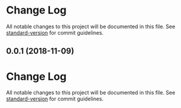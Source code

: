 # Change Log

All notable changes to this project will be documented in this file. See [standard-version](https://github.com/conventional-changelog/standard-version) for commit guidelines.

<a name="0.0.1"></a>
## 0.0.1 (2018-11-09)



# Change Log

All notable changes to this project will be documented in this file. See [standard-version](https://github.com/conventional-changelog/standard-version) for commit guidelines.
